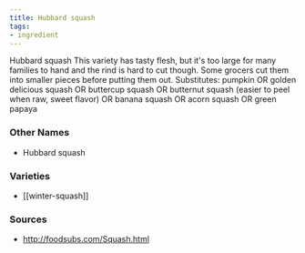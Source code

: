 ```yaml
---
title: Hubbard squash
tags:
- ingredient
---
```

Hubbard squash This variety has tasty flesh, but it's too large for many families to hand and the rind is hard to cut though. Some grocers cut them into smaller pieces before putting them out. Substitutes: pumpkin OR golden delicious squash OR buttercup squash OR butternut squash (easier to peel when raw, sweet flavor) OR banana squash OR acorn squash OR green papaya

### Other Names

* Hubbard squash

### Varieties

* [[winter-squash]]

### Sources
* http://foodsubs.com/Squash.html
